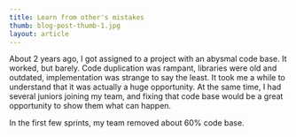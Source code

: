 ```yaml
---
title: Learn from other's mistakes
thumb: blog-post-thumb-1.jpg
layout: article
---
```

About 2 years ago, I got assigned to a project with an abysmal code base. It worked, but barely. Code duplication was rampant, libraries were old and outdated, implementation was strange to say the least. It took me a while to understand that it was actually a huge opportunity. At the same time, I had several juniors joining my team, and fixing that code base would be a great opportunity to show them what can happen.

In the first few sprints, my team removed about 60% code base.  


